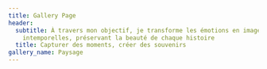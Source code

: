 ```yaml
---
title: Gallery Page
header:
  subtitle: À travers mon objectif, je transforme les émotions en images
    intemporelles, préservant la beauté de chaque histoire
  title: Capturer des moments, créer des souvenirs
gallery_name: Paysage
---
```

